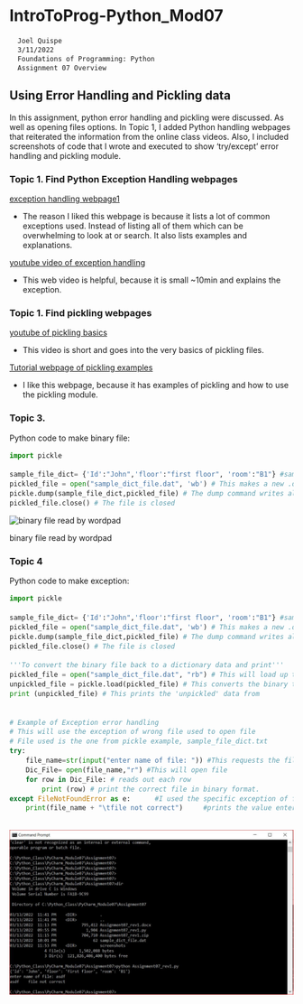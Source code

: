 # IntroToProg-Python_Mod07

      Joel Quispe
      3/11/2022
      Foundations of Programming: Python
      Assignment 07 Overview
      
##        Using Error Handling and Pickling data 

In this assignment, python error handling and pickling were discussed. As well as opening files options. In Topic 1, I added Python handling webpages that reiterated the information from the online class videos. Also, I included screenshots of code that I wrote and executed to show ‘try/except’ error handling and pickling module. 

###     Topic 1. Find Python Exception Handling webpages

[exception handling webpage1](https://www.tutorialspoint.com/python/python_exceptions.htm)
- The reason I liked this webpage is because it lists a lot of common exceptions used. Instead of listing all of them which can be overwhelming to look at or search. It also lists examples and explanations.

[youtube video of exception handling](https://www.youtube.com/watch?v=NIWwJbo-9_8)
- This web video is helpful, because it is small ~10min and explains the exception. 


###     Topic 1. Find pickling webpages

[youtube of pickling basics](https://www.youtube.com/watch?v=z455OFnPjsI)
- This video is short and goes into the very basics of pickling files.

[Tutorial webpage of pickling examples](https://www.tutorialspoint.com/python-pickling)
-	I like this webpage, because it has examples of pickling and how to use the pickling module. 


### Topic 3. 
Python code to make binary file: 
```python
import pickle

sample_file_dict= {'Id':"John",'floor':"first floor", 'room':"B1"} #sample information in dictionary data
pickled_file = open("sample_dict_file.dat", 'wb') # This makes a new .dat file , binary file
pickle.dump(sample_file_dict,pickled_file) # The dump command writes all the data to the 'sample_dict_file.dat file that was opened
pickled_file.close() # The file is closed
```

![binary file read by wordpad](https://user-images.githubusercontent.com/100054021/158120171-f5076e52-ea17-4066-8db9-8451631ebc26.png)

binary file read by wordpad


### Topic 4
Python code to make exception:
```python
import pickle

sample_file_dict= {'Id':"John",'floor':"first floor", 'room':"B1"} #sample information in dictionary data
pickled_file = open("sample_dict_file.dat", 'wb') # This makes a new .dat file , binary file
pickle.dump(sample_file_dict,pickled_file) # The dump command writes all the data to the 'sample_dict_file.dat file that was opened
pickled_file.close() # The file is closed

'''To convert the binary file back to a dictionary data and print'''
pickled_file = open("sample_dict_file.dat", "rb") # This will load up the binary file
unpickled_file = pickle.load(pickled_file) # This converts the binary to a dictionary data
print (unpickled_file) # This prints the 'unpickled' data from


# Example of Exception error handling
# This will use the exception of wrong file used to open file
# File used is the one from pickle example, sample_file_dict.txt
try:
    file_name=str(input("enter name of file: ")) #This requests the file name
    Dic_File= open(file_name,"r") #This will open file
    for row in Dic_File: # reads out each row
        print (row) # print the correct file in binary format.
except FileNotFoundError as e:      #I used the specific exception of file not found
    print(file_name + "\tfile not correct")     #prints the value entered and description of error
    
```

![image_of cmd line output](https://github.com/jdquispe01/IntroToProg-Python_Mod07/blob/main/cmd_file_exception1.JPG)
